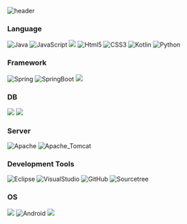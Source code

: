 ![header](https://capsule-render.vercel.app/api?type=waving&color=0:ed9d0b,100:f94001&height=200&section=header&text=SeongJin%20You&fontSize=32&animation=fadeIn&fontAlignY=36&fontColor=ffffff)

### Language

<img alt="Java" src="https://img.shields.io/badge/Java-%23ED8B00.svg?style=for-the-badge&logo=Java&logoColor=white"/> <img alt="JavaScript" src="https://img.shields.io/badge/javascript-%23323330.svg?style=for-the-badge&logo=javascript&logoColor=%23F7DF1E"/> <img src="https://img.shields.io/badge/JSP-007396?style=for-the-badge&logo=openjdk&logoColor=white"> <img alt="Html5" src="https://img.shields.io/badge/HTML5-E34F26?style=for-the-badge&logo=HTML5&logoColor=white"/> <img alt="CSS3" src="https://img.shields.io/badge/CSS3-1572B6?style=for-the-badge&logo=css3&logoColor=white" /> <img alt="Kotlin" src="https://img.shields.io/badge/kotlin-%237F52FF.svg?style=for-the-badge&logo=kotlin&logoColor=white"/> <img alt="Python" src="https://img.shields.io/badge/Python-FFD43B?style=for-the-badge&logo=python&logoColor=blue"> 
<!-- <img alt="C" src="https://img.shields.io/badge/C-00599C?style=for-the-badge&logo=c&logoColor=white"> -->

### Framework

<img alt="Spring" src="https://img.shields.io/badge/spring-%236DB33F.svg?style=for-the-badge&logo=spring&logoColor=white"/> <img alt="SpringBoot" src="https://img.shields.io/badge/Spring_Boot-F2F4F9?style=for-the-badge&logo=spring-boot">
<img src="https://img.shields.io/badge/Mybatis-F80000?style=for-the-badge&logo=Mybatis&logoColor=white">


### DB

<img src="https://img.shields.io/badge/oracle-F80000?style=for-the-badge&logo=oracle&logoColor=white"> <img src="https://img.shields.io/badge/mysql-4479A1?style=for-the-badge&logo=mysql&logoColor=white">


### Server

<img alt="Apache" src="https://img.shields.io/badge/apache-%23D42029.svg?style=for-the-badge&logo=apache&logoColor=white"/> <img alt="Apache_Tomcat" src="https://img.shields.io/badge/apache tomcat-F8DC75?style=for-the-badge&logo=apachetomcat&logoColor=white">

### Development Tools 
<img alt="Eclipse" src="https://img.shields.io/badge/Eclipse-2C2255?style=for-the-badge&logo=eclipse&logoColor=white"/> <img alt="VisualStudio" src="https://img.shields.io/badge/Visual_Studio-5C2D91?style=for-the-badge&logo=visual%20studio&logoColor=white" /> <img alt="GitHub" src="https://img.shields.io/badge/GitHub-100000?style=for-the-badge&logo=github&logoColor=white"/> <img alt="Sourcetree" src="https://img.shields.io/badge/Sourcetree-0052CC?style=for-the-badge&logo=Sourcetree&logoColor=white"/>
 

### OS

<img src="https://img.shields.io/badge/Windows-0078D6?style=for-the-badge&logo=windows&logoColor=white"/> <img alt="Android" src="https://img.shields.io/badge/Android-3DDC84?style=for-the-badge&logo=android&logoColor=white"/> <img src="https://img.shields.io/badge/linux-FCC624?style=for-the-badge&logo=linux&logoColor=black"/> 
<!--
[![Top Langs](https://github-readme-stats.vercel.app/api/top-langs/?username=You-Seongjin&layout=compact)](https://github.com/anuraghazra/github-readme-stats)
-->

